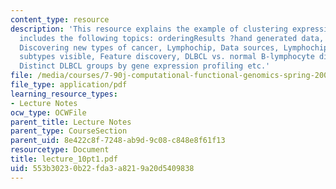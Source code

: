 ```yaml
---
content_type: resource
description: 'This resource explains the example of clustering expression data. It
  includes the following topics: orderingResults ?hand generated data, Problem Definition,
  Discovering new types of cancer, Lymphochip, Data sources, Lymphochipcluster, DLBCL
  subtypes visible, Feature discovery, DLBCL vs. normal B-lymphocyte differentiation,
  Distinct DLBCL groups by gene expression profiling etc.'
file: /media/courses/7-90j-computational-functional-genomics-spring-2005/553b30230b22fda3a8219a20d5409838_lecture_10pt1.pdf
file_type: application/pdf
learning_resource_types:
- Lecture Notes
ocw_type: OCWFile
parent_title: Lecture Notes
parent_type: CourseSection
parent_uid: 8e422c8f-7248-ab9d-9c08-c848e8f61f13
resourcetype: Document
title: lecture_10pt1.pdf
uid: 553b3023-0b22-fda3-a821-9a20d5409838
---
```

